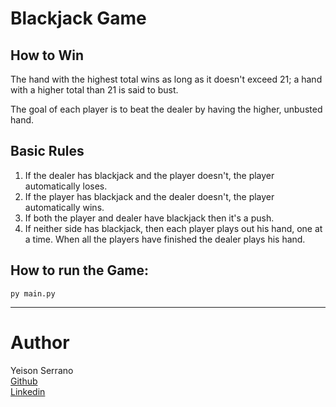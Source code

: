 # Blackjack Game

## How to Win

The hand with the highest total wins as long as it doesn't exceed 21; a hand with a higher total than 21 is said to bust.

The goal of each player is to beat the dealer by having the higher, unbusted hand.

## Basic Rules


1. If the dealer has blackjack and the player doesn't, the player automatically loses.
2. If the player has blackjack and the dealer doesn't, the player automatically wins.
3. If both the player and dealer have blackjack then it's a push.
4. If neither side has blackjack, then each player plays out his hand, one at a time.
When all the players have finished the dealer plays his hand.


<h2>How to run the Game:</h2>
<code>py main.py</code>

---

# Author

Yeison Serrano<br>
<a href="https://github.com">Github</a><br>
<a href="https://github.com">Linkedin</a>
